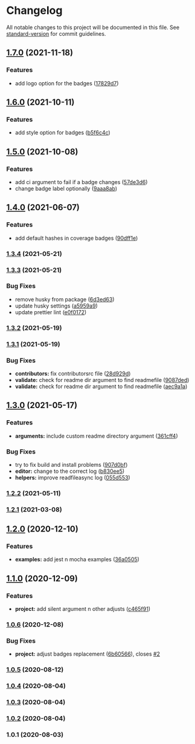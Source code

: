 # Changelog

All notable changes to this project will be documented in this file. See [standard-version](https://github.com/conventional-changelog/standard-version) for commit guidelines.

## [1.7.0](https://github.com/olavoparno/istanbul-badges-readme/compare/v1.6.0...v1.7.0) (2021-11-18)


### Features

* add logo option for the badges ([17829d7](https://github.com/olavoparno/istanbul-badges-readme/commit/17829d758b7950d55effdc12addd0ca684723915))

## [1.6.0](https://github.com/olavoparno/istanbul-badges-readme/compare/v1.5.0...v1.6.0) (2021-10-11)


### Features

* add style option for badges ([b5f6c4c](https://github.com/olavoparno/istanbul-badges-readme/commit/b5f6c4cb42f19168c47a65b68044dd49bdac9e98))

## [1.5.0](https://github.com/olavoparno/istanbul-badges-readme/compare/v1.4.0...v1.5.0) (2021-10-08)


### Features

* add ci argument to fail if a badge changes ([57de3d6](https://github.com/olavoparno/istanbul-badges-readme/commit/57de3d6165fbdde4650e698089123d72376fd93d))
* change badge label optionally ([9aaa8ab](https://github.com/olavoparno/istanbul-badges-readme/commit/9aaa8aba9265b4ea103cc19a1fb7a43247cd9ec9))

## [1.4.0](https://github.com/olavoparno/istanbul-badges-readme/compare/v1.3.4...v1.4.0) (2021-06-07)


### Features

* add default hashes in coverage badges ([90dff1e](https://github.com/olavoparno/istanbul-badges-readme/commit/90dff1e8040f76c2514eca96b1897ca2599d9beb))

### [1.3.4](https://github.com/olavoparno/istanbul-badges-readme/compare/v1.3.3...v1.3.4) (2021-05-21)

### [1.3.3](https://github.com/olavoparno/istanbul-badges-readme/compare/v1.3.1...v1.3.3) (2021-05-21)


### Bug Fixes

* remove husky from package ([6d3ed63](https://github.com/olavoparno/istanbul-badges-readme/commit/6d3ed63d9ca153c1f16da6508e816ae1cbf03171))
* update husky settings ([a5959a9](https://github.com/olavoparno/istanbul-badges-readme/commit/a5959a97ae53baa4908f84370458dbe35e188088))
* update prettier lint ([e0f0172](https://github.com/olavoparno/istanbul-badges-readme/commit/e0f01725b859d82c8c5d872b08b48087162cb0fe))

### [1.3.2](https://github.com/olavoparno/istanbul-badges-readme/compare/v1.3.1...v1.3.2) (2021-05-19)

### [1.3.1](https://github.com/olavoparno/istanbul-badges-readme/compare/v1.3.0...v1.3.1) (2021-05-19)


### Bug Fixes

* **contributors:** fix contributorsrc file ([28d929d](https://github.com/olavoparno/istanbul-badges-readme/commit/28d929d286e416332a3a00d8364beb1617580976))
* **validate:** check for readme dir argument to find readmefile ([9087ded](https://github.com/olavoparno/istanbul-badges-readme/commit/9087ded1b14f3d666ba5c419255bf12778064095))
* **validate:** check for readme dir argument to find readmefile ([aec9a1a](https://github.com/olavoparno/istanbul-badges-readme/commit/aec9a1a548367cd6a943a5626f9da70e810f0271))

## [1.3.0](https://github.com/olavoparno/istanbul-badges-readme/compare/v1.2.2...v1.3.0) (2021-05-17)


### Features

* **arguments:** include custom readme directory argument ([361cff4](https://github.com/olavoparno/istanbul-badges-readme/commit/361cff42aa3f38033672a58bec759265ff852051))


### Bug Fixes

* try to fix build and install problems ([907d0bf](https://github.com/olavoparno/istanbul-badges-readme/commit/907d0bfd6c5f2d532e094848cbc0ef6f399c1691))
* **editor:** change to the correct log ([b830ee5](https://github.com/olavoparno/istanbul-badges-readme/commit/b830ee5ff8b71ace266e367fb2fde907379f2476))
* **helpers:** improve readfileasync log ([055d553](https://github.com/olavoparno/istanbul-badges-readme/commit/055d5534aa00b954f467d9260c556fed5ad05eba))

### [1.2.2](https://github.com/olavoparno/istanbul-badges-readme/compare/v1.2.1...v1.2.2) (2021-05-11)

### [1.2.1](https://github.com/olavoparno/istanbul-badges-readme/compare/v1.2.0...v1.2.1) (2021-03-08)

## [1.2.0](https://github.com/olavoparno/istanbul-badges-readme/compare/v1.1.0...v1.2.0) (2020-12-10)


### Features

* **examples:** add jest n mocha examples ([36a0505](https://github.com/olavoparno/istanbul-badges-readme/commit/36a05057af59060d621695c75caf973a7cf4979c))

## [1.1.0](https://github.com/olavoparno/istanbul-badges-readme/compare/v1.0.6...v1.1.0) (2020-12-09)


### Features

* **project:** add silent argument n other adjusts ([c465f91](https://github.com/olavoparno/istanbul-badges-readme/commit/c465f91eca99412b954b2ec0451380c4942d8ac3))

### [1.0.6](https://github.com/olavoparno/istanbul-badges-readme/compare/v1.0.5...v1.0.6) (2020-12-08)


### Bug Fixes

* **project:** adjust badges replacement ([6b60566](https://github.com/olavoparno/istanbul-badges-readme/commit/6b60566e491cd046369acf91aa4b875ef971596a)), closes [#2](https://github.com/olavoparno/istanbul-badges-readme/issues/2)

### [1.0.5](https://github.com/olavoparno/istanbul-badges-readme/compare/v1.0.4...v1.0.5) (2020-08-12)

### [1.0.4](https://github.com/olavoparno/istanbul-badges-readme/compare/v1.0.2...v1.0.4) (2020-08-04)

### [1.0.3](https://github.com/olavoparno/istanbul-badges-readme/compare/v1.0.2...v1.0.3) (2020-08-04)

### [1.0.2](https://github.com/olavoparno/istanbul-badges-readme/compare/v1.0.1...v1.0.2) (2020-08-04)

### 1.0.1 (2020-08-03)
